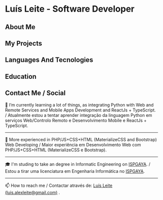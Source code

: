 # Luís Leite - Software Developer

## About Me

## My Projects

## Languages And Tecnologies



## Education

## Contact Me / Social

🌱 I’m currently learning a lot of things, as integrating Python with Web and Remote Services and Mobile Apps Development and ReactJs + TypeScript. / Atualmente estou a tentar aprender integração da linguagem Python em serviços Web/Controlo Remoto e Desenvolvimento Mobile e ReactJs + TypeScript.

<hr>

📖 More experienced in PHP/JS+CSS+HTML (MaterializeCSS and Bootstrap) Web Developing / Maior experiência em Desenvolvimento Web com PHP/JS+CSS+HTML (MaterializeCSS e Bootstrap). 

<hr>

🎓 I'm studing to take an degree in Informatic Engineering on <a href='https://www.ispgaya.pt'/>ISPGAYA</a>. / Estou a tirar uma licenciatura em Engenharia Informática no <a href='https://www.ispgaya.pt'/>ISPGAYA</a>.

<hr>

📫 How to reach me / Contactar através de: [Luís Leite (luis.alexleite@gmail.com)](mailto:luis.alexleite@gmail.com?subject=Contacting%20From%20GitHub) .
